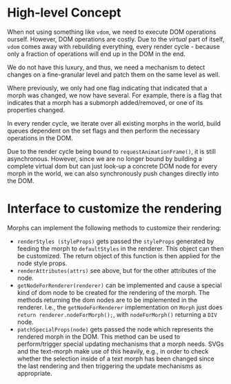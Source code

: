 # High-level Concept

When not using something like `vdom`, we need to execute DOM operations ourself. However, DOM operations are costly.
Due to the *virtual* part of itself, `vdom` comes away with rebuilding everything, every render cycle - because only a fraction of operations will end up in the DOM in the end.

We do not have this luxury, and thus, we need a mechanism to detect changes on a fine-granular level and patch them on the same level as well.

Where previously, we only had one flag indicating that indicated that a morph was changed, we now have several.
For example, there is a flag that indicates that a morph has a submorph added/removed, or one of its properties changed.

In every render cycle, we iterate over all existing morphs in the world, build queues dependent on the set flags and then perform the necessary operations in the DOM.

Due to the render cycle being bound to `requestAnimationFrame()`, it is still asynchronous. However, since we are no longer bound by building a complete virtual dom but can just look-up a concrete DOM node for every morph in the world, we can also synchronously push changes directly into the DOM.


# Interface to customize the rendering

Morphs can implement the following methods to customize their rendering:

- `renderStyles (styleProps)` gets passed the `styleProps` generated by feeding the morph to `defaultStyles` in the renderer. This object can then be customized. The return object of this function is then applied for the node style props.
- `renderAttributes(attrs)` see above, but for the other attributes of the node.
- `getNodeForRenderer(renderer)` can be implemented and cause a special kind of dom node to be created for the rendering of the morph. The methods returning the dom nodes are to be implemented in the renderer. I.e., the `getNodeForRenderer` implementation on `Morph` just does `return renderer.nodeForMorph();`, with `nodeForMorph()` returning a `DIV` node.
- `patchSpecialProps(node)` gets passed the node which represents the rendered morph in the DOM. This method can be used to perform/trigger special updating mechanisms that a morph needs. SVGs and the text-morph make use of this heavily, e.g., in order to check whether the selection inside of a text morph has been changed since the last rendering and then triggering the update mechanisms as appropriate. 
